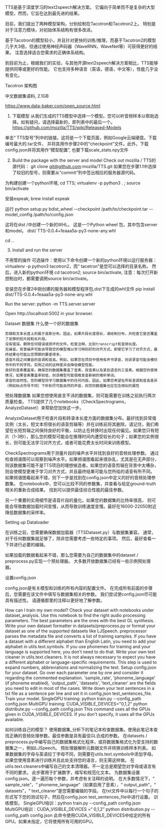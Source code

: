 TTS是基于深度学习的text2speech解决方案。 它偏向于简单而不是复杂的大型模型，然而，它旨在达到最先进的结果。

目前，我们提出了两种模型架构，分别绘制在Tacotron和Tacotron2上。 特别是对于注意力模块，对初始体系结构有很多改进。

基于Tacotron的模型较小，并且针对更快的训练/推理，而基于Tacotron2的模型几乎大3倍，但通过使用神经声码器（WaveRNN，WaveNet等）可获得更好的结果。 注意选择适合您需求的正确体系结构。

到目前为止，根据我们的实验，与其他开源text2speech解决方案相比，TTS能够提供同等或更好的性能。 它也支持多种语言（英语，德语，中文等），性能几乎没有变化。

Tacotron 架构图

中文数据集语料, 2.1GB

https://www.data-baker.com/open_source.html

1. 下载模型
        从我们生成的TTS模型中选择一个模型。您可以听音频样本以帮助选择。如有疑问，请选择最新的，即列表中的最后一个。
https://github.com/mozilla/TTS/wiki/Released-Models

单击“ TTS型号”列中的链接。这将是一个下载页面，例如Google云端硬盘。下载编号最大的.tar文件，
并将其用作步骤2中的“checkpoint”文件。此外，下载config.json并将其用作“模型配置”, 也要下载scale_stats.npy文件

2. Build the package with the server and model
Check out mozilla / TTS的源代码：   git clone git@github.com:mozilla/TTS.git
如果您在步骤1.1中选择了较旧的型号，则需要从“commit”列中签出相应的服务器源代码。

为构建创建一个python环境, cd TTS; virtualenv -p python3 . ; source bin/activate

安装espeak; brew install espeak

运行 python setup.py bdist_wheel --checkpoint /path/to/checkpoint.tar --model_config /path/to/config.json

这将在dist /中创建一个新的WHL。 这是一个Python wheel 包，其中包含server和model。
dist/
TTS-0.0.4+feaaa5a-py3-none-any.whl

cd ..

3.  Install and run the server

不用管的操作
可选操作：使用以下命令创建一个新的python环境以运行服务器：virtualenv -p python3 tacotron2，而“ tacetron”是您可以选择的目录名称。 然后，进入新的python环境
cd tacotron2; source bin/activate, 注意：每次打开新控制台时，都需要调用source bin/activate。

安装您在步骤2中刚创建的服务器和模型程序包,dist下生成的whl文件
pip install dist/TTS-0.0.4+feaaa5a-py3-none-any.whl 

Run the server: python -m TTS.server.server

Open http://localhost:5002 in your browser.


Dataset 数据集
什么使一个好的数据集

    剪辑和文本长度上的属于高斯分布。因此，如果片段长度很长，请绘制分布，并检查它是否覆盖了足够的短片段和长片段。
    没有错误。删除任何错误或损坏的文件。检查注释，比较transcript和音频长度。
    无噪音。背景噪声可能会导致您的模型难以学习特别好的对齐方式。即使它学习了对齐方式，最终结果也可能比您预期的要差得多。
    语音片段之间兼容的音调和音高。例如，如果您在项目中使用有声书录音，则该录音可能会模仿书中的不同字符。实例之间的这种差异会降低模型性能。
    良好的音素覆盖率。确保您的数据集覆盖了音素，双音素以及某些语言的三音素。根据您的使用情况，如果音素覆盖率较低，则该模型可能很难发音新颖的难听单词。
    录音的自然性。您的模型将学习数据集中的任何内容。因此，如果您希望在所有音调和音高差异（例如标点符号不同）下听到尽可能自然的声音，则您的数据集也应包含相似的属性
    

预处理数据集
如果您想使用直言不讳的数据集，则可能需要在训练之前执行两次质量检查。 
TTS提供了几个notebooks（CheckSpectrograms，AnalyzeDataset）来帮助您加快这一步。

AnalyzeDataset用于检查片段和转录本长度方面的数据集分布。最好找到异常值实例（太长，短文本但很长的语音剪辑等）并在训练前将其删除。请记住，我们希望在长短剪辑之间保持良好的平衡，以防止在转换时出现任何偏见。如果您只有短片（1-3秒），那么您的模型可能会在推理时间内遭受较长的句子；如果您的实例很长，则可能无法学习对齐方式，或者可能花费太长时间来训练模型。

CheckSpectrograms用于测量片段的噪声水平并找到良好的音频处理参数。
通过检查频谱图可以观察到噪声水平。如果频谱图看起来很杂乱，尤其是在无声部分，
则该数据集可能不是TTS项目的理想候选者。如果您的语音剪辑在背景中太嘈杂，
则会使模型更难于学习对齐方式，并且最终结果可能与您所给的语音有所不同。
如果频谱图看起来不错，则下一步是找到在config.json中定义的好的音频处理参数集。
在notebooks中，您可以比较不同的参数集，并查看与给定ground-truth相关的重新合成结果。
找到可以提供最佳综合性能的最佳参数。

另一个重要的实用细节是语音片段的量化。如果您的数据集的比特率很高，
则可能会导致数据加载时间变慢，从而导致训练速度变慢。最好在16000-22050附近降低数据集的采样率。

Setting up Dataloader

在训练之前，您需要确保数据加载器（TTSDataset.py）与数据集兼容。 通常，对于任何数据集就足够了，除非您需要考虑一些特定的事项。 然后，最好查看一下并进行必要的编辑。

如果加载的数据看起来不错，那么您需要为自己的数据集中的dataset / preprocess.py实现一个预处理器。 大多数开放数据集已经有一些示例预处理器。

设置config.json

config.json是有关模型和训练的所有内容的配置文件。 
在完成所有前面的步骤后，您需要在该文件中填写与数据集相关的参数。 
我们尝试使config.json尽可能具有描述性。 请遵循那里的注释以更好地了解参数。


How can I train my own model?
    Check your dataset with notebooks under dataset_analysis. Use this notebook to find the right audio processing parameters. The best parameters are the ones with the best GL synthesis.
    Write your own dataset formatter in datasets/preprocess.py or format your dataset as one of the supported datasets like LJSpeech.
        preprocessor parses the metadata file and converts a list of training samples.
    If you have a dataset with a different alphabet than English Latin, you need to add your alphabet in utils.text.symbols.
        If you use phonemes for training and your language is supported here, you don't need to do that.
    Write your own text cleaner in utils.text.cleaners. It is not always necessary to expect you have a different alphabet or language-specific requirements.
        This step is used to expand numbers, abbreviations and normalizing the text.
    Setup config.json for your dataset. Go over each parameter one by one and consider it regarding the commented explanation.
        'sample_rate', 'phoneme_language' (if phoneme enabled), 'output_path', 'datasets', 'text_cleaner' are the fields you need to edit in most of the cases.
    Write down your test sentences in a txt file as a sentence per line and set it in config.json test_sentences_file.
    Train your model.
        SingleGPU training: python train.py --config_path config.json
        MultiGPU training: CUDA_VISIBLE_DEVICES="0,1,2" python distribute.py --config_path config.json
            This command uses all the GPUs given in CUDA_VISIBLE_DEVICES. If you don't specify, it uses all the GPUs available.

如何训练自己的模型？
    使用数据集_分析下的笔记本检查数据集。使用此笔记本查找正确的音频处理参数。最佳参数是具有最佳GL合成的参数。
    在datasets / preprocess.py中编写自己的数据集格式化程序，或将数据集格式化为受支持的数据集之一，例如LJSpeech。
        预处理器解析元数据文件并转换训练样本列表。
    如果数据集的字母与英语拉丁字母不同，则需要在utils.text.symbols中添加字母。
        如果您使用音素进行训练并且此处支持您的语言，则无需这样做。
    在utils.text.cleaners中编写自己的文本清理器。不一定总是期望您对字母或语言有不同的要求。
        此步骤用于扩展数字，缩写和规范化文本。
    为数据集设置config.json。逐一遍历每个参数，并考虑有关注释的说明。
        在大多数情况下，“ sample_rate”，“ phoneme_language”（如果启用了音素），“ output_path”，“ datasets”，“ text_cleaner”是您需要编辑的字段。
    在txt文件中以每行一个句子的形式写下您的测试句子，然后在config.json test_sentences_file中进行设置。
    训练模型。
        SingleGPU培训：python train.py --config_path config.json
        MultiGPU培训：CUDA_VISIBLE_DEVICES =“ 0,1,2” python distribution.py --config_path config.json
            此命令使用CUDA_VISIBLE_DEVICES中给定的所有GPU。如果未指定，它将使用所有可用的GPU。